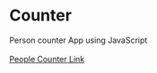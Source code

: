 # Counter
Person counter App using JavaScript
<br>
<br>
[People Counter Link](https://passengercounting.netlify.app/) 
